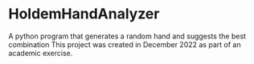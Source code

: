 # HoldemHandAnalyzer
A python program that generates a random hand and suggests the best combination
This project was created in December 2022 as part of an academic exercise.

